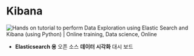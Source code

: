 # Kibana

![Hands on tutorial to perform Data Exploration using Elastic Search and  Kibana (using Python) | Online training, Data science, Online](https://i.pinimg.com/originals/b3/90/4f/b3904fc82bcbd62f10c225a853405df3.png)

- **Elasticsearch 용** 오픈 소스 **데이터 시각화** 대시 보드
